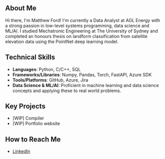 ## About Me
Hi there, I'm Matthew Ford! I'm currently a Data Analyst at AGL Energy with a strong passion in low-level systems programming, data science and ML/AI. I studied Mechatronic Engineering at The University of Sydney and completed an honours thesis on landform classification from satellite elevation data using the PointNet deep learning model.

## Technical Skills
- **Languages**: Python, C/C++, SQL
- **Frameworks/Libraries**: Numpy, Pandas, Torch, FastAPI, Azure SDK
- **Tools/Platforms**: GitHub, Azure, Jira
- **Data Science & ML/AI**: Proficient in machine learning and data science concepts and applying these to real world problems.

## Key Projects
- [WIP] Compiler
- [WIP] Portfolio website

## How to Reach Me
- [LinkedIn](https://www.linkedin.com/in/matthew-ford-01)
<!--
**Matthew-Ford1/Matthew-Ford1** is a ✨ _special_ ✨ repository because its `README.md` (this file) appears on your GitHub profile.

Here are some ideas to get you started:

- 🔭 I’m currently working on ...
- 🌱 I’m currently learning ...
- 👯 I’m looking to collaborate on ...
- 🤔 I’m looking for help with ...
- 💬 Ask me about ...
- 📫 How to reach me: ...
- 😄 Pronouns: ...
- ⚡ Fun fact: ...
-->
